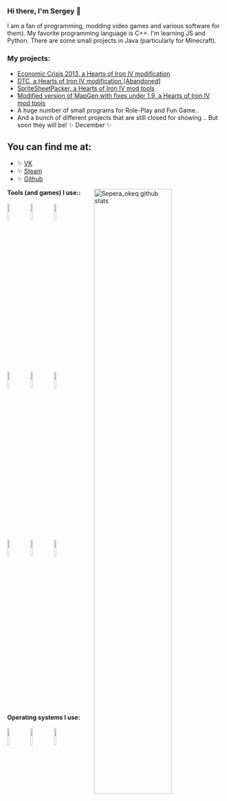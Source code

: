 ### Hi there, I'm Sergey 👋

I am a fan of programming, modding video games and various software for them). My favorite programming language is C++. I'm learning JS and Python. There are some small projects in Java (particularly for Minecraft). 

### My projects:

* [Economic Crisis 2013, a Hearts of Iron IV modification](https://steamcommunity.com/sharedfiles/filedetails/?id=2000532465)
* [DTC, a Hearts of Iron IV modification [Abandoned]]( )
* [SpriteSheetPacker, a Hearts of Iron IV mod tools](https://github.com/Sepera-okeq/SpriteSheetPacker)
* [Modified version of MapGen with fixes under 1.9, a Hearts of Iron IV mod tools]( )
* A huge number of small programs for Role-Play and Fun Game..
* And a bunch of different projects that are still closed for showing .. But soon they will be! ✨ December ✨


## You can find me at:
 * ✨ [VK](https://vk.com/sepera_okeq) 
 * ✨ [Steam](https://steamcommunity.com/id/sepera_okeq/)
 * ✨ [Github](https://github.com/Sepera-okeq) 

<p>

  <img width="60%" align="right" alt="Sepera_okeq github stats" src="https://github-readme-stats.vercel.app/api?username=Sepera-okeq&count_private=true&hide=cpp,javascript,python&show_icons=true&hide_border=true&line_height=27&title_color=0070dd&icon_color=ff8000&show_owner=true&include_all_commits=true" />

**Tools (and games) I use::**<br><br>
  <code><img width="10%" src="https://www.vectorlogo.zone/logos/qtio/qtio-ar21.svg"></code>
  <code><img width="10%" src="https://www.vectorlogo.zone/logos/java/java-horizontal.svg"></code>
  <code><img width="10%" src="https://www.vectorlogo.zone/logos/github/github-ar21.svg"></code>
  <br/>
  <code><img width="10%" src="https://www.vectorlogo.zone/logos/git-scm/git-scm-ar21.svg"></code>
  <code><img width="10%" src="https://www.vectorlogo.zone/logos/python/python-ar21.svg"></code>
  <code><img width="10%" src="https://www.vectorlogo.zone/logos/nodejs/nodejs-horizontal.svg"></code>
  <br/>
  <code><img width="10%" src="https://www.vectorlogo.zone/logos/gitlab/gitlab-ar21.svg"></code>
  <code><img width="10%" src="https://www.vectorlogo.zone/logos/figma/figma-ar21.svg"></code>
  <code><img width="10%" src="https://www.vectorlogo.zone/logos/minecraft/minecraft-ar21.svg"></code>
  <br/>


**Operating systems I use:**<br><br>
  <code><img width="10%" src="https://simpleicons.org/icons/windows.svg"></code>
  <code><img width="10%" src="https://simpleicons.org/icons/debian.svg"></code>
  <code><img width="10%" src="https://simpleicons.org/icons/archlinux.svg"></code>
</p>
